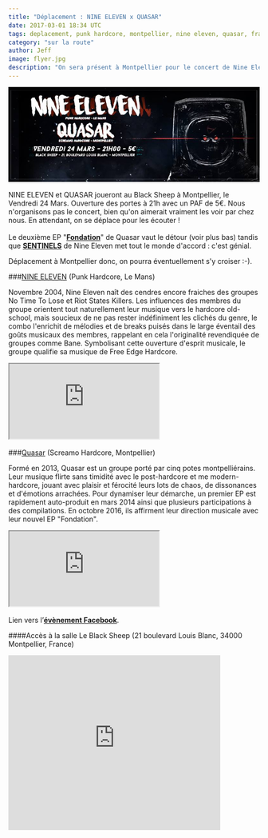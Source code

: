 ```yaml
---
title: "Déplacement : NINE ELEVEN x QUASAR"
date: 2017-03-01 18:34 UTC
tags: deplacement, punk hardcore, montpellier, nine eleven, quasar, france, concerts
category: "sur la route"
author: Jeff
image: flyer.jpg
description: "On sera présent à Montpellier pour le concert de Nine Eleven et Quasar le 24/03 !"
---
```


![Flyer](2017-03-01-deplacement-a-montpellier-nine-eleven-x-quasar/flyer.jpg)

NINE ELEVEN et QUASAR joueront au Black Sheep à Montpellier, le Vendredi 24 Mars. Ouverture des portes à 21h avec un PAF de 5€.
Nous n'organisons pas le concert, bien qu'on aimerait vraiment les voir par chez nous. En attendant, on se déplace pour les écouter !
<br/><br/>
Le deuxième EP "[**Fondation**](https://www.youtube.com/watch?v=lI4sqEdSC44)" de Quasar vaut le détour (voir plus bas) tandis que [**SENTINELS**](https://youtu.be/s5MBzUn4Z8M?list=PLf_ltkAjjhXI2zXPuEZgC7JfZDwRzuwpR) de Nine Eleven met tout le monde d'accord : c'est génial.

Déplacement à Montpellier donc, on pourra éventuellement s'y croiser :-).


###[NINE ELEVEN](https://www.facebook.com/nineeleven/) (Punk Hardcore, Le Mans)

Novembre 2004, Nine Eleven naît des cendres encore fraiches des groupes No Time To Lose et Riot States Killers. Les influences des membres du groupe orientent tout naturellement leur musique vers le hardcore old-school, mais soucieux de ne pas rester indéfiniment les clichés du genre, le combo l'enrichit de mélodies et de breaks puisés dans le large éventail des goûts musicaux des membres, rappelant en cela l'originalité revendiquée de groupes comme Bane. Symbolisant cette ouverture d'esprit musicale, le groupe qualifie sa musique de Free Edge Hardcore.
<iframe class="bandcamp-large" src="https://bandcamp.com/EmbeddedPlayer/track=190015354/size=large/bgcol=333333/linkcol=0f91ff/tracklist=false/artwork=small/transparent=true/" seamless><a href="https://nineeleven.bandcamp.com/track/sentinels">SENTINELS by NINE ELEVEN</a></iframe>
<br/>

###[Quasar](https://www.facebook.com/wearequasar/) (Screamo Hardcore, Montpellier)

Formé en 2013, Quasar est un groupe porté par cinq potes montpelliérains. Leur musique flirte sans timidité avec le post-hardcore et me modern-hardcore, jouant avec plaisir et férocité leurs lots de chaos, de dissonances et d'émotions arrachées. Pour dynamiser leur démarche, un premier EP est rapidement auto-produit en mars 2014 ainsi que plusieurs participations à des compilations. En octobre 2016, ils affirment leur direction musicale avec leur nouvel EP "Fondation".

<iframe class="bandcamp-large" src="https://bandcamp.com/EmbeddedPlayer/album=3047597711/size=large/bgcol=333333/linkcol=0f91ff/tracklist=false/artwork=small/transparent=true/" seamless><a href="https://quasar2.bandcamp.com/album/fondation">Fondation by Quasar</a></iframe>
<br/>

Lien vers l’[**évènement Facebook**](https://www.facebook.com/events/238191896632430/).

####Accès à la salle
Le Black Sheep (21 boulevard Louis Blanc, 34000 Montpellier, France)

<iframe width="425" height="350" frameborder="0" scrolling="no" marginheight="0" marginwidth="0" src="https://www.openstreetmap.org/export/embed.html?bbox=3.878138959407807%2C43.613869375429054%2C3.881679475307465%2C43.61552776290615&amp;layer=mapnik&amp;marker=43.61469857488435%2C3.8799092173576355" class="openstreetmap"></iframe>

